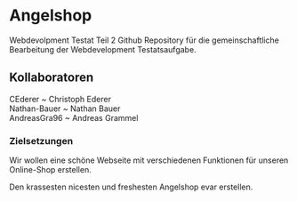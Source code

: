 # Angelshop
 Webdevolpment Testat Teil 2
 Github Repository für die gemeinschaftliche Bearbeitung der Webdevelopment Testatsaufgabe.

## Kollaboratoren
 CEderer ~ Christoph Ederer <br>
 Nathan-Bauer ~ Nathan Bauer <br>
 AndreasGra96 ~ Andreas Grammel <br>


### Zielsetzungen
 Wir wollen eine schöne Webseite mit verschiedenen Funktionen für unseren Online-Shop erstellen.
 
 Den krassesten nicesten und freshesten Angelshop evar erstellen.
